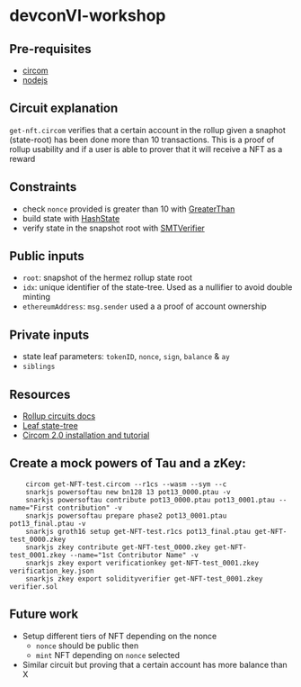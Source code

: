 # devconVI-workshop

## Pre-requisites

- [circom](https://docs.circom.io/getting-started/installation/#installing-dependencies)
- [nodejs](https://nodejs.org/en/)

## Circuit explanation

`get-nft.circom` verifies that a certain account in the rollup given a snaphot (state-root) has been done more than 10 transactions.
This is a proof of rollup usability and if a user is able to prover that it will receive a NFT as a reward

## Constraints

- check `nonce` provided is greater than 10 with [GreaterThan](https://github.com/iden3/circomlib/blob/master/circuits/comparators.circom#L118)
- build state with [HashState](https://github.com/krlosMata/devconVI-workshop/blob/main/src/hash-state.circom)
- verify state in the snapshot root with [SMTVerifier](https://github.com/iden3/circomlib/blob/master/circuits/smt/smtverifier.circom#L41)

## Public inputs

- `root`: snapshot of the hermez rollup state root
- `idx`: unique identifier of the state-tree. Used as a nullifier to avoid double minting
- `ethereumAddress`: `msg.sender` used a a proof of account ownership

## Private inputs

- state leaf parameters: `tokenID`, `nonce`, `sign`, `balance` & `ay`
- `siblings`

## Resources

- [Rollup circuits docs](https://docs.hermez.io/Hermez_1.0/developers/protocol/hermez-protocol/circuits/circuits/)
- [Leaf state-tree](https://docs.hermez.io/Hermez_1.0/developers/protocol/hermez-protocol/protocol/#account)
- [Circom 2.0 installation and tutorial](https://docs.circom.io/getting-started/installation/)

## Create a mock powers of Tau and a zKey:

```
    circom get-NFT-test.circom --r1cs --wasm --sym --c
    snarkjs powersoftau new bn128 13 pot13_0000.ptau -v
    snarkjs powersoftau contribute pot13_0000.ptau pot13_0001.ptau --name="First contribution" -v
    snarkjs powersoftau prepare phase2 pot13_0001.ptau pot13_final.ptau -v
    snarkjs groth16 setup get-NFT-test.r1cs pot13_final.ptau get-NFT-test_0000.zkey
    snarkjs zkey contribute get-NFT-test_0000.zkey get-NFT-test_0001.zkey --name="1st Contributor Name" -v
    snarkjs zkey export verificationkey get-NFT-test_0001.zkey verification_key.json
    snarkjs zkey export solidityverifier get-NFT-test_0001.zkey verifier.sol
```

## Future work
- Setup different tiers of NFT depending on the nonce
  - `nonce` should be public then
  - `mint` NFT depending on `nonce` selected
- Similar circuit but proving that a certain account has more balance than X